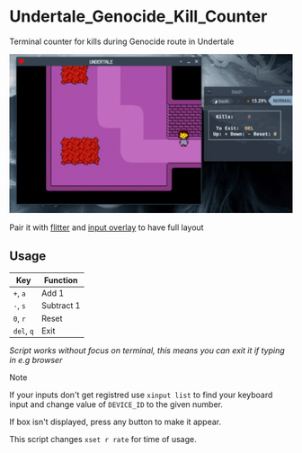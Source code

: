 # Undertale_Genocide_Kill_Counter

Terminal counter for kills during Genocide route in Undertale

![usage](usage.gif)

Pair it with [flitter](https://github.com/alexozer/flitter) and [input overlay](https://github.com/univrsal/input-overlay) to have full layout

## Usage

| Key                | Function  |
| ------------------ | --------- |
| `+`,   `a`         | Add 1     |
| `-`,   `s`         | Subtract 1|
| `0`,   `r`         | Reset     |
| `del`, `q`         | Exit      |

*Script works without focus on terminal, this means you can exit it if typing in e.g browser*

> [!NOTE]
>
> If your inputs  don't get registred use `xinput list` to find your keyboard input and change value of `DEVICE_ID` to the given number.
>
> If box isn't displayed, press any button to make it appear.
>
> This script changes `xset r rate` for time of usage.
